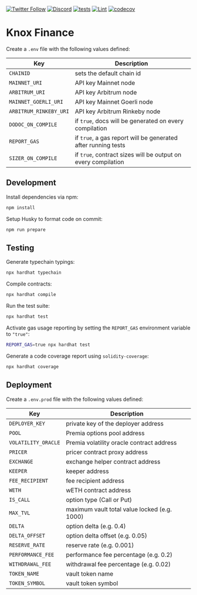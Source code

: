 [![Twitter Follow](https://img.shields.io/badge/Twitter-black?logo=twitter&logoColor=white)](https://twitter.com/knox_finance)
[![Discord](https://img.shields.io/badge/Discord-black?logo=discord&logoColor=white)](https://discord.gg/azPNJXQ4kR)
[![tests](https://github.com/KnoxFinance/knox-contracts/actions/workflows/test.yaml/badge.svg)](https://codecov.io/gh/KnoxFinance/knox-contracts)
[![Lint](https://github.com/KnoxFinance/knox-contracts/workflows/Lint/badge.svg)](https://github.com/KnoxFinance/knox-contracts/actions/workflows/lint.yaml)
[![codecov](https://codecov.io/gh/KnoxFinance/knox-contracts/branch/master/graph/badge.svg?token=ZI3OV5TSAV)](https://codecov.io/gh/KnoxFinance/knox-contracts)

# Knox Finance

Create a `.env` file with the following values defined:

| Key                    | Description                                                   |
| ---------------------- | ------------------------------------------------------------- |
| `CHAINID`              | sets the default chain id                                     |
| `MAINNET_URI`          | API key Mainnet node                                          |
| `ARBITRUM_URI`         | API key Arbitrum node                                         |
| `MAINNET_GOERLI_URI`   | API key Mainnet Goerli node                                   |
| `ARBITRUM_RINKEBY_URI` | API key Arbitrum Rinkeby node                                 |
| `DODOC_ON_COMPILE`     | if `true`, docs will be generated on every compilation        |
| `REPORT_GAS`           | if `true`, a gas report will be generated after running tests |
| `SIZER_ON_COMPILE`     | if `true`, contract sizes will be output on every compilation |

## Development

Install dependencies via npm:

```bash
npm install
```

Setup Husky to format code on commit:

```bash
npm run prepare
```

## Testing

Generate typechain typings:

```bash
npx hardhat typechain
```

Compile contracts:

```bash
npx hardhat compile
```

Run the test suite:

```bash
npx hardhat test
```

Activate gas usage reporting by setting the `REPORT_GAS` environment variable to `"true"`:

```bash
REPORT_GAS=true npx hardhat test
```

Generate a code coverage report using `solidity-coverage`:

```bash
npx hardhat coverage
```

## Deployment

Create a `.env.prod` file with the following values defined:

| Key                 | Description                                  |
| ------------------- | -------------------------------------------- |
| `DEPLOYER_KEY`      | private key of the deployer address          |
| `POOL`              | Premia options pool address                  |
| `VOLATILITY_ORACLE` | Premia volatility oracle contract address    |
| `PRICER`            | pricer contract proxy address                |
| `EXCHANGE`          | exchange helper contract address             |
| `KEEPER`            | keeper address                               |
| `FEE_RECIPIENT`     | fee recipient address                        |
| `WETH`              | wETH contract address                        |
| `IS_CALL`           | option type (Call or Put)                    |
| `MAX_TVL`           | maximum vault total value locked (e.g. 1000) |
| `DELTA`             | option delta (e.g. 0.4)                      |
| `DELTA_OFFSET`      | option delta offset (e.g. 0.05)              |
| `RESERVE_RATE`      | reserve rate (e.g. 0.001)                    |
| `PERFORMANCE_FEE`   | performance fee percentage (e.g. 0.2)        |
| `WITHDRAWAL_FEE`    | withdrawal fee percentage (e.g. 0.02)        |
| `TOKEN_NAME`        | vault token name                             |
| `TOKEN_SYMBOL`      | vault token symbol                           |
